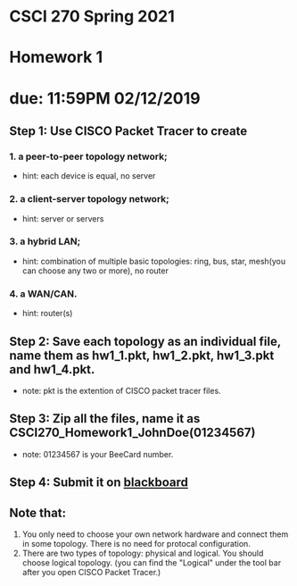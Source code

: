 # CSCI 270 Spring 2021
# Homework 1
# due: 11:59PM 02/12/2019

## Step 1: Use CISCO Packet Tracer to create
### 1. a peer-to-peer topology network;

+ hint: each device is equal, no server
    
### 2. a client-server topology network;

 +   hint: server or servers
   
### 3. a hybrid LAN;

+ hint: combination of multiple basic topologies: ring, bus, star, mesh(you can choose any two or more), no router

### 4. a WAN/CAN.

+  hint: router(s)

## Step 2: Save each topology as an individual file, name them as hw1_1.pkt, hw1_2.pkt, hw1_3.pkt and hw1_4.pkt. 

+    note: pkt is the extention of CISCO packet tracer files.
   
## Step 3: Zip all the files, name it as CSCI270_Homework1_JohnDoe(01234567)

 +  note: 01234567 is your BeeCard number.

## Step 4: Submit it on [blackboard](https://blackboard.sau.edu/)

## Note that:
1. You only need to choose your own network hardware and connect them in some topology.  There is no need for protocal configuration.
2. There are two types of topology: physical and logical. You should choose logical topology. (you can find the "Logical" under the tool bar after you open CISCO Packet Tracer.)
